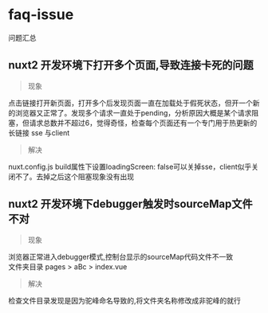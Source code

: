 # faq-issue
问题汇总

## nuxt2 开发环境下打开多个页面,导致连接卡死的问题

> 现象  

点击链接打开新页面，打开多个后发现页面一直在加载处于假死状态，但开一个新的浏览器又正常了。发现多个请求一直处于pending，分析原因大概是某个请求阻塞，但请求总数并不超过6，觉得奇怪，检查每个页面还有一个专门用于热更新的长链接 sse 与client

> 解决  

nuxt.config.js build属性下设置loadingScreen: false可以关掉sse，client似乎关闭不了。去掉之后这个阻塞现象没有出现

## nuxt2 开发环境下debugger触发时sourceMap文件不对

> 现象  

浏览器正常进入debugger模式,控制台显示的sourceMap代码文件不一致  
文件夹目录 pages > aBc > index.vue  

> 解决  

检查文件目录发现是因为驼峰命名导致的,将文件夹名称修改成非驼峰的就行  
